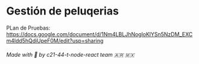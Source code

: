 # Gestión de peluqerias 

PLan de Pruebas: https://docs.google.com/document/d/1Nm4LBLJhNogloKlYSn5NzDM_EXCm4ldd5hQdiUpeF0M/edit?usp=sharing


###### Made with 💖 by c21-44-t-node-react team 🇦🇷 🇲🇽
